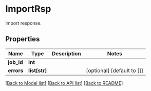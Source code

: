 # ImportRsp

Import response. 

## Properties
Name | Type | Description | Notes
------------ | ------------- | ------------- | -------------
**job_id** | **int** |  | 
**errors** | **list[str]** |  | [optional] [default to []]

[[Back to Model list]](../README.md#documentation-for-models) [[Back to API list]](../README.md#documentation-for-api-endpoints) [[Back to README]](../README.md)


